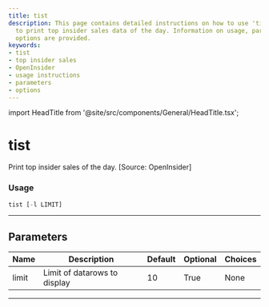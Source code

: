 ```yaml
---
title: tist
description: This page contains detailed instructions on how to use 'tist', a tool
  to print top insider sales data of the day. Information on usage, parameters, and
  options are provided.
keywords:
- tist
- top insider sales
- OpenInsider
- usage instructions
- parameters
- options
---
```


import HeadTitle from '@site/src/components/General/HeadTitle.tsx';

<HeadTitle title="tist - Ins - Stocks - Reference | OpenBB Terminal Docs" />

# tist

Print top insider sales of the day. [Source: OpenInsider]

### Usage

```python
tist [-l LIMIT]
```

---

## Parameters

| Name | Description | Default | Optional | Choices |
| ---- | ----------- | ------- | -------- | ------- |
| limit | Limit of datarows to display | 10 | True | None |

---
